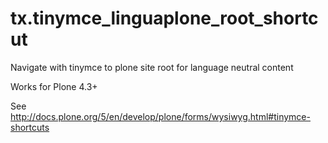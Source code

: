 tx.tinymce_linguaplone_root_shortcut
====================================

Navigate with tinymce to plone site root for language neutral content

Works for Plone 4.3+

See http://docs.plone.org/5/en/develop/plone/forms/wysiwyg.html#tinymce-shortcuts
